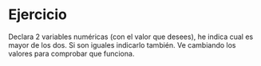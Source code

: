 # Ejercicio

Declara 2 variables numéricas (con el valor que desees), he indica cual es mayor de los dos. Si son iguales indicarlo
también. Ve cambiando los valores para comprobar que funciona.